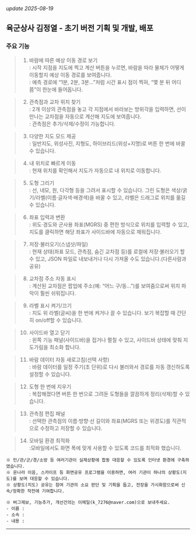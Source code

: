 _update 2025-08-19_

## 육군상사 김정열 - 초기 버전 기획 및 개발, 배포

### 주요 기능

> 1. 바람에 따른 예상 이동 경로 보기    
> : 시작 지점을 지도에 찍고 계산 버튼을 누르면, 바람을 따라 물체가 어떻게 이동할지 예상 이동 경로를 보여줍니다.    
> : 예측 경로에 “1분, 2분, 3분…”처럼 시간 표시 점이 찍혀, “몇 분 뒤 어디쯤”이 한눈에 들어옵니다.    

> 2. 관측점과 교차 위치 찾기    
> : 2개 이상의 관측점을 놓고 각 지점에서 바라보는 방위각을 입력하면, 선이 만나는 교차점을 자동으로 계산해 지도에 보여줍니다.    
> : 관측점은 추가/삭제/수정이 가능합니다.    

> 3. 다양한 지도 모드 제공    
> : 일반지도, 위성사진, 지형도, 하이브리드(위성+지명)로 버튼 한 번에 바꿀 수 있습니다.    

> 4. 내 위치로 빠르게 이동    
> : 현재 위치를 확인해서 지도가 자동으로 내 위치로 이동합니다.    

> 5. 도형 그리기    
> : 선, 네모, 원, 다각형 등을 그려서 표시할 수 있습니다. 그린 도형은 색상/굵기/라벨(이름·글자색·배경색)을 바꿀 수 있고, 라벨은 드래그로 위치를 옮길 수 있습니다.    

> 6. 좌표 입력과 변환    
> : 위도·경도와 군사용 좌표(MGRS) 중 편한 방식으로 위치를 입력할 수 있고, 지도를 클릭하면 해당 좌표가 사이드바에 자동으로 채워집니다.    

> 7. 저장·불러오기(스냅샷/파일)    
> : 현재 상태(좌표 모드, 관측점, 숨긴 교차점 등)를 로컬에 저장·불러오기 할 수 있고, JSON 파일로 내보내거나 다시 가져올 수도 있습니다.(다른사람과 공유)    

> 8. 교차점 주소 자동 표시    
> : 계산된 교차점은 팝업에 주소(예: “어느 구/동…”)를 보여줌으로써 위치 파악이 훨씬 쉬워집니다.    

> 9. 라벨 표시 켜기/끄기    
> : 지도 위 라벨(글씨)을 한 번에 켜거나 끌 수 있습니다. 보기 복잡할 때 간단히 on/off할 수 있습니다.    

> 10. 사이드바 열고 닫기    
> : 왼쪽 기능 패널(사이드바)을 접거나 펼칠 수 있고, 사이드바 상태에 맞춰 지도가림을 최소화 합니다.    

> 11. 바람 데이터 자동 새로고침(선택 사항)    
> : 바람 데이터를 일정 주기(초 단위)로 다시 불러와서 경로를 자동 갱신하도록 설정할 수 있습니다.    

> 12. 도형 한 번에 지우기    
> : 복잡해졌다면 버튼 한 번으로 그려둔 도형들을 깔끔하게 정리(삭제)할 수 있습니다.    

> 13. 관측점 편집 패널    
> : 선택한 관측점의 이름·방향·선 길이와 좌표(MGRS 또는 위경도)를 직관적으로 수정하고 저장할 수 있습니다.    

> 14. 모바일 환경 최적화    
> :모바일에서도 화면 폭에 맞게 사용할 수 있도록 코드를 최적화 했습니다.    
```
※ 민/관/군/경/소방 등 여러기관이 실제상황에 합동 대응할 수 있도록 인터넷 환경에 구축하였습니다.    
※ 온나라 이음, 스카이프 등 화면공유 프로그램을 이용하면, 여러 기관이 하나의 상황도(지도)를 보며 대응할 수 있습니다.    
※ 상황도(지도) 공유는 참여 기관의 소요 판단 및 기획을 돕고, 전장을 가시화함으로써 신속/정확한 작전에 기여합니다.
```
```
※ 버그제보, 기능추가, 개선건의는 이메일(k_7276@naver.com)으로 보내주세요.
- 이름 : 
- 소속 :
- 내용 : 
```
------------
